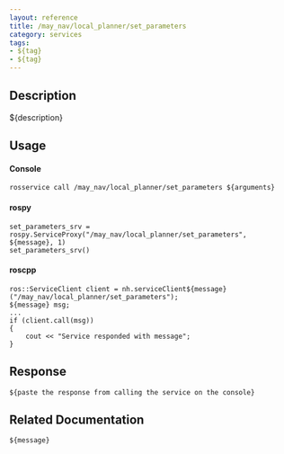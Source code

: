 ```yaml
---
layout: reference
title: /may_nav/local_planner/set_parameters
category: services
tags: 
- ${tag} 
- ${tag}
---
```


## Description
${description}

## Usage
#### Console
```
rosservice call /may_nav/local_planner/set_parameters ${arguments}
```

#### rospy
```
set_parameters_srv = rospy.ServiceProxy("/may_nav/local_planner/set_parameters", ${message}, 1)
set_parameters_srv()
```

#### roscpp
```
ros::ServiceClient client = nh.serviceClient${message}("/may_nav/local_planner/set_parameters");
${message} msg;
...
if (client.call(msg))
{
    cout << "Service responded with message";
}
```

## Response
```
${paste the response from calling the service on the console}
```

## Related Documentation
``${message}``  
